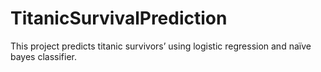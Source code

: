 # TitanicSurvivalPrediction
This project predicts titanic survivors’ using logistic regression and naïve bayes classifier.
